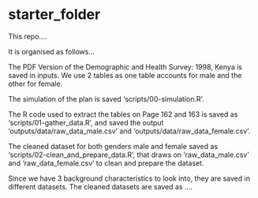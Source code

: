 # starter_folder

This repo....

It is organised as follows...



The PDF Version of the Demographic and Health Survey: 1998, Kenya is saved in inputs. We use 2 tables as one table accounts for male and the other for female.

The simulation of the plan is saved ‘scripts/00-simulation.R’. 

The R code used to extract the tables on Page 162 and 163 is saved as ‘scripts/01-gather_data.R’, and saved the output  ‘outputs/data/raw_data_male.csv’ and ‘outputs/data/raw_data_female.csv’.

The cleaned dataset for both genders male and female saved as ‘scripts/02-clean_and_prepare_data.R’,
that draws on ‘raw_data_male.csv’ and  ‘raw_data_female.csv’  to clean and prepare the dataset. 

Since we have 3 background characteristics to look into, they are saved in different datasets. The cleaned datasets are saved as ....
